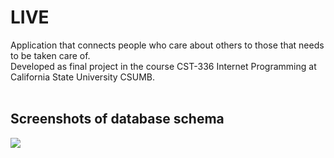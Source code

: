 # LIVE

Application that connects people who care about others to those that needs to be taken care of.<br>
Developed as final project in the course CST-336 Internet Programming at California State University CSUMB.
<br>
<br>

## Screenshots of database schema
<img src="https://github.com/sanderhelleso/live/blob/master/public/img/readme/database.png"></img>

